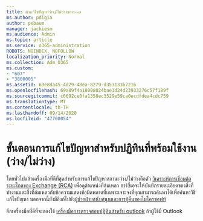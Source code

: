 ```yaml
---
title: ตัวแก้ไขปัญหาว่าง/ไม่ว่างของ๖๐๗
ms.author: pdigia
author: pebaum
manager: jackiesm
ms.audience: Admin
ms.topic: article
ms.service: o365-administration
ROBOTS: NOINDEX, NOFOLLOW
localization_priority: Normal
ms.collection: Adm_O365
ms.custom:
- "607"
- "3800005"
ms.assetid: 69e8da45-4d29-48ea-8279-d35313367216
ms.openlocfilehash: 69a89f4a18008024bae1d24d23933276c57f189f
ms.sourcegitcommit: c6692ce0fa1358ec3529e59ca0ecdfdea4cdc759
ms.translationtype: MT
ms.contentlocale: th-TH
ms.lasthandoff: 09/14/2020
ms.locfileid: "47708054"
---
```

# <a name="troubleshooting-steps-for-calendar-availability-freebusy"></a>ขั้นตอนการแก้ไขปัญหาสำหรับปฏิทินที่พร้อมใช้งาน (ว่าง/ไม่ว่าง)

โดยทั่วไปแล้วเครื่องมือที่ดีที่สุดสำหรับการแก้ไขปัญหาสถานะว่าง/ไม่ว่างคือตัว [วิเคราะห์การเชื่อมต่อระยะไกลของ Exchange (RCA)](https://testconnectivity.microsoft.com/Default.aspx?testId=freeBusy) เพื่อดูตำแหน่งที่ล้มเหลว อาร์ซีเอจะให้บันทึกรายละเอียดของสิ่งที่ทำงานและสิ่งที่ล้มเหลวกับข้อความแสดงข้อผิดพลาดที่เฉพาะเจาะจงที่คุณสามารถค้นหาได้เพื่อค้นหาวิธีแก้ไขปัญหา นอกจากนี้ยังมีลิงก์ไปยัง[ผู้ช่วยฝ่ายสนับสนุนและการกู้คืนของไมโครซอฟท์](https://diagnostics.office.com/)

อีกเครื่องมือที่ดีที่จะลองใช้ [เครื่องมือการตรวจสอบปฏิทินสำหรับ outlook](https://www.microsoft.com/download/details.aspx?id=28786) ถ้าผู้ใช้มี Outlook
